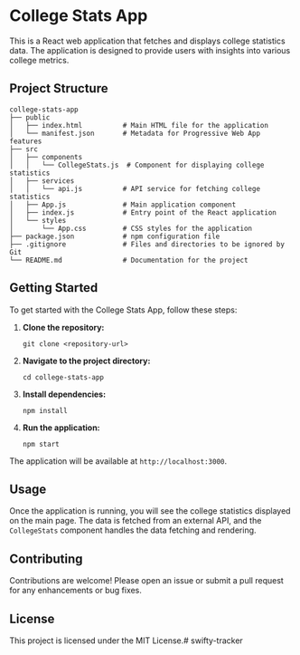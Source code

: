 # College Stats App

This is a React web application that fetches and displays college statistics data. The application is designed to provide users with insights into various college metrics.

## Project Structure

```
college-stats-app
├── public
│   ├── index.html          # Main HTML file for the application
│   └── manifest.json       # Metadata for Progressive Web App features
├── src
│   ├── components
│   │   └── CollegeStats.js  # Component for displaying college statistics
│   ├── services
│   │   └── api.js          # API service for fetching college statistics
│   ├── App.js              # Main application component
│   ├── index.js            # Entry point of the React application
│   └── styles
│       └── App.css         # CSS styles for the application
├── package.json            # npm configuration file
├── .gitignore              # Files and directories to be ignored by Git
└── README.md               # Documentation for the project
```

## Getting Started

To get started with the College Stats App, follow these steps:

1. **Clone the repository:**
   ```
   git clone <repository-url>
   ```

2. **Navigate to the project directory:**
   ```
   cd college-stats-app
   ```

3. **Install dependencies:**
   ```
   npm install
   ```

4. **Run the application:**
   ```
   npm start
   ```

The application will be available at `http://localhost:3000`.

## Usage

Once the application is running, you will see the college statistics displayed on the main page. The data is fetched from an external API, and the `CollegeStats` component handles the data fetching and rendering.

## Contributing

Contributions are welcome! Please open an issue or submit a pull request for any enhancements or bug fixes.

## License

This project is licensed under the MIT License.# swifty-tracker
